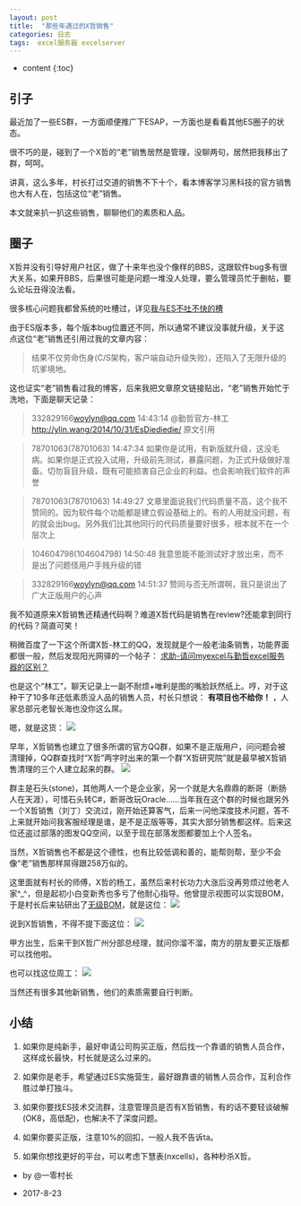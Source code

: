 ```yaml
---
layout: post
title:  "那些年遇过的X哲销售"
categories: 日志
tags:  excel服务器 excelserver
---
```


* content
{:toc}

## 引子
最近加了一些ES群，一方面顺便推广下ESAP，一方面也是看看其他ES圈子的状态。

很不巧的是，碰到了一个X哲的“老”销售居然是管理，没聊两句，居然把我移出了群，呵呵。

讲真，这么多年，村长打过交道的销售不下十个，看本博客学习黑科技的官方销售也大有人在，包括这位“老”销售。

本文就来扒一扒这些销售，聊聊他们的素质和人品。

## 圈子
X哲并没有引导好用户社区，做了十来年也没个像样的BBS，这跟软件bug多有很大关系，如果开BBS，后果很可能是问题一堆没人处理，要么管理员忙于删帖，要么论坛丑得没法看。

很多核心问题我都曾系统的吐槽过，详见[我与ES不吐不快的槽](http://ylin.wang/2014/10/31/EsDiediedie/)

由于ES版本多，每个版本bug位置还不同，所以通常不建议没事就升级，关于这点这位“老”销售还引用过我的文章内容：

> 结果不仅劳命伤身(C/S架构，客户端自动升级失败)，还陷入了无限升级的坑爹境地。

这也证实“老”销售看过我的博客，后来我把文章原文链接贴出，“老”销售开始忙于洗地，下面是聊天记录：

> 332829166<woylyn@qq.com> 14:43:14
> @勤哲官方-林工 http://ylin.wang/2014/10/31/EsDiediedie/ 原文引用

> 78701063(78701063) 14:47:34 
> 如果你是试用，有新版就升级，这没毛病。如果你是正式投入试用，升级前先测试，暴露问题，为正式升级做好准备。切勿盲目升级，既有可能损害自己企业的利益。也会影响我们软件的声誉

> 78701063(78701063) 14:49:27 
> 文章里面说我们代码质量不高，这个我不赞同的。因为软件每个功能都是建立假设基础上的。有的人用就没问题，有的就会出bug。另外我们比其他同行的代码质量要好很多，根本就不在一个层次上

> 104604798(104604798) 14:50:48 
> 我意思能不能测试好才放出来，而不是出了问题怪用户手贱升级的错

> 332829166<woylyn@qq.com> 14:51:37 
> 赞同与否无所谓啊，我只是说出了广大正版用户的心声

我不知道原来X哲销售还精通代码啊？难道X哲代码是销售在review?还能拿到同行的代码？简直可笑！

稍微百度了一下这个所谓X哲-林工的QQ，发现就是个一般老油条销售，功能界面都很一般，然后发现阳光网驿的一个帖子：
[求助-请问myexcel与勤哲excel服务器的区别？](http://bbs.sunwy.org/thread-26642-1-1.html)

也是这个“林工”，聊天记录上一副不耐烦+唯利是图的嘴脸跃然纸上。哼，对于这种干了10多年还低素质没人品的销售人员，村长只想说： **有项目也不给你！** ，人家总部元老智长海也没你这么屌。

嗯，就是这货：
![](/img/rubbish01.jpg)

早年，X哲销售也建立了很多所谓的官方QQ群，如果不是正版用户，问问题会被清理掉，QQ群查找时“X哲”两字时出来的第一个群“X哲研究院”就是最早被X哲销售清理的三个人建立起来的群。
![](/img/tr02.jpg)

群主是石头(stone)，其他两人一个是企业家，另一个就是大名鼎鼎的断哥（断肠人在天涯），可惜石头转C#，断哥改玩Oracle……当年我在这个群的时候也跟另外一个X哲销售（刘丁）交流过，刚开始还算客气，后来一问他深度技术问题，答不上来就开始问我客服经理是谁，是不是正版等等，其实大部分销售都这样。后来这位还盗过部落的图发QQ空间，以至于现在部落发图都要加上个人签名。

当然，X哲销售也不都是这个德性，也有比较低调和善的，能帮则帮，至少不会像“老”销售那样屌得跟258万似的。

这里面就有村长的师傅，X哲的杨工，虽然后来村长功力大涨后没再劳烦过他老人家^_^，但是起初小白变新秀也多亏了他耐心指导。他曾提示视图可以实现BOM，于是村长后来钻研出了[无级BOM](http://ylin.wang/2013/12/11/esap9/)，就是这位：
![](/img/tr03.jpg)

说到X哲销售，不得不提下面这位：
![](/img/tr04.jpg)

甲方出生，后来干到X哲广州分部总经理，就问你溜不溜，南方的朋友要买正版都可以找他啦。

也可以找这位周工：
![](/img/tr05.jpg)

当然还有很多其他新销售，他们的素质需要自行判断。
## 小结
1. 如果你是纯新手，最好申请公司购买正版，然后找一个靠谱的销售人员合作，这样成长最快，村长就是这么过来的。

2. 如果你是老手，希望通过ES实施营生，最好跟靠谱的销售人员合作，互利合作胜过单打独斗。

3. 如果你要找ES技术交流群，注意管理员是否有X哲销售，有的话不要轻谈破解(OK8，高低配)，也解决不了深度问题。

4. 如果你要买正版，注意10%的回扣，一般人我不告诉ta。

5. 如果你想找更好的平台，可以考虑下慧表(nxcells)，各种秒杀X哲。

* by @一零村长

* 2017-8-23


